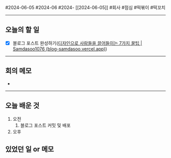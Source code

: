 #2024-06-05 #2024-06 #2024- [[2024-06-05]]
#회사 #점심 #떡볶이 #떡꼬치 

---
## 오늘의 할 일
- [x] 블로그 포스트 완성하기([디자인으로 사람들을 끌어들이는 7가지 꿀팁 | Samdasoo1076 (blog-samdasoo.vercel.app)](https://blog-samdasoo.vercel.app/blog/%EB%94%94%EC%9E%90%EC%9D%B87%EA%B0%80%EC%A7%80))
---
## 회의 메모
- 
---
## 오늘 배운 것
1. 오전
    1. 블로그 포스트 커밋 및 배포
2. 오후


## 있었던 일 or 메모